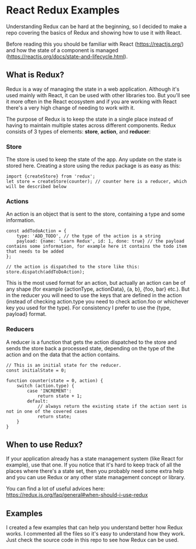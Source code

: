 # React Redux Examples

Understanding Redux can be hard at the beginning, so I decided to make a repo covering the basics of Redux and showing how to use it with React.

Before reading this you should be familiar with React (https://reactjs.org/) and how the state of a component is managed (https://reactjs.org/docs/state-and-lifecycle.html).

## What is Redux?

Redux is a way of managing the state in a web application. Although it's used mainly with React, it can be used with other libraries too. But you'll see it more often in the React ecosystem and if you are working with React there's a very high change of needing to work with it.

The purpose of Redux is to keep the state in a single place instead of having to maintain multiple states across different components. Redux consists of 3 types of elements: **store**, **action**, and **reducer**:

### Store

The store is used to keep the state of the app. Any update on the state is stored here. Creating a store using the redux package is as easy as this:

    import {createStore} from 'redux';
    let store = createStore(counter); // counter here is a reducer, which will be described below

### Actions

An action is an object that is sent to the store, containing a type and some information.

    const addTodoAction = {
        type: 'ADD_TODO', // the type of the action is a string
        payload: {name: 'Learn Redux', id: 1, done: true} // the payload contains some information, for example here it contains the todo item that needs to be added
    };

    // the action is dispatched to the store like this:
    store.dispatch(addToDoAction);

This is the most used format for an action, but actually an action can be of any shape (for example {actionType, actionData}, {a, b}, {foo, bar} etc.). But in the reducer you will need to use the keys that are defined in the action (instead of checking action.type you need to check action.foo or whichever key you used for the type). For consistency I prefer to use the {type, payload} format.

### Reducers

A reducer is a function that gets the action dispatched to the store and sends the store back a processed state, depending on the type of the action and on the data that the action contains.

    // This is an initial state for the reducer.
    const initialState = 0;

    function counter(state = 0, action) {
        switch (action.type) {
            case 'INCREMENT':
                return state + 1;
            default:
                // always return the existing state if the action sent is not in one of the covered cases
                return state;
        }
    }

## When to use Redux?

If your application already has a state management system (like React for example), use that one. If you notice that it's hard to keep track of all the places where there's a state set, then you probably need some extra help and you can use Redux or any other state management concept or library.

You can find a lot of useful advices here: https://redux.js.org/faq/general#when-should-i-use-redux

## Examples

I created a few examples that can help you understand better how Redux works. I commented all the files so it's easy to understand how they work. Just check the source code in this repo to see how Redux can be used.